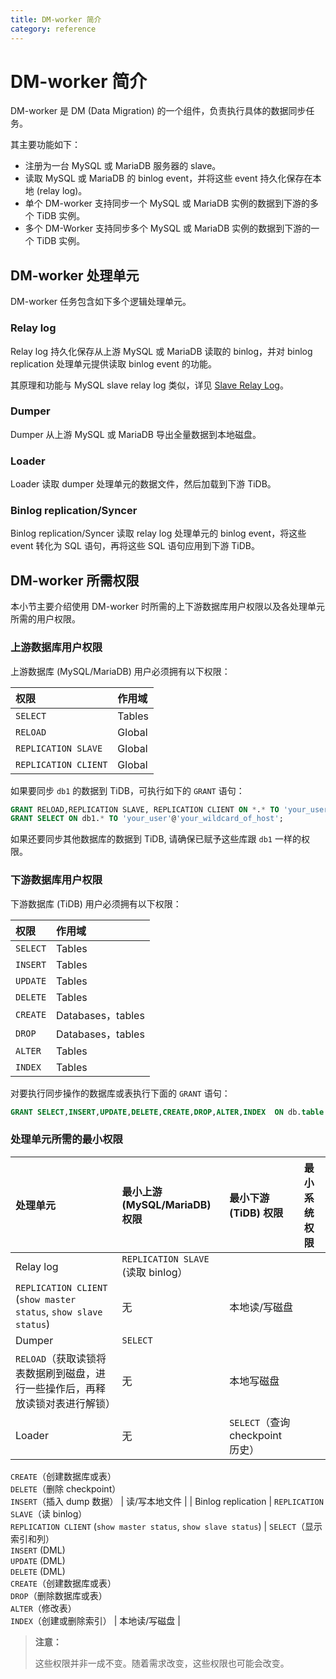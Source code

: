 ```yaml
---
title: DM-worker 简介
category: reference
---
```


# DM-worker 简介

DM-worker 是 DM (Data Migration) 的一个组件，负责执行具体的数据同步任务。

其主要功能如下：

- 注册为一台 MySQL 或 MariaDB 服务器的 slave。
- 读取 MySQL 或 MariaDB 的 binlog event，并将这些 event 持久化保存在本地 (relay log)。
- 单个 DM-worker 支持同步一个 MySQL 或 MariaDB 实例的数据到下游的多个 TiDB 实例。
- 多个 DM-Worker 支持同步多个 MySQL 或 MariaDB 实例的数据到下游的一个 TiDB 实例。

## DM-worker 处理单元

DM-worker 任务包含如下多个逻辑处理单元。

### Relay log

Relay log 持久化保存从上游 MySQL 或 MariaDB 读取的 binlog，并对 binlog replication 处理单元提供读取 binlog event 的功能。

其原理和功能与 MySQL slave relay log 类似，详见 [Slave Relay Log](https://dev.mysql.com/doc/refman/5.7/en/slave-logs-relaylog.html)。

### Dumper

Dumper 从上游 MySQL 或 MariaDB 导出全量数据到本地磁盘。

### Loader

Loader 读取 dumper 处理单元的数据文件，然后加载到下游 TiDB。

### Binlog replication/Syncer

Binlog replication/Syncer 读取 relay log 处理单元的 binlog event，将这些 event 转化为 SQL 语句，再将这些 SQL 语句应用到下游 TiDB。

## DM-worker 所需权限

本小节主要介绍使用 DM-worker 时所需的上下游数据库用户权限以及各处理单元所需的用户权限。

### 上游数据库用户权限

上游数据库 (MySQL/MariaDB) 用户必须拥有以下权限：

| 权限                   | 作用域    |
|:-------------------- |:------ |
| `SELECT`             | Tables |
| `RELOAD`             | Global |
| `REPLICATION SLAVE`  | Global |
| `REPLICATION CLIENT` | Global |


如果要同步 `db1` 的数据到 TiDB，可执行如下的 `GRANT` 语句：

```sql
GRANT RELOAD,REPLICATION SLAVE, REPLICATION CLIENT ON *.* TO 'your_user'@'your_wildcard_of_host'
GRANT SELECT ON db1.* TO 'your_user'@'your_wildcard_of_host';
```

如果还要同步其他数据库的数据到 TiDB, 请确保已赋予这些库跟 `db1` 一样的权限。

### 下游数据库用户权限

下游数据库 (TiDB) 用户必须拥有以下权限：

| 权限       | 作用域              |
|:-------- |:---------------- |
| `SELECT` | Tables           |
| `INSERT` | Tables           |
| `UPDATE` | Tables           |
| `DELETE` | Tables           |
| `CREATE` | Databases，tables |
| `DROP`   | Databases，tables |
| `ALTER`  | Tables           |
| `INDEX`  | Tables           |


对要执行同步操作的数据库或表执行下面的 `GRANT` 语句：

```sql
GRANT SELECT,INSERT,UPDATE,DELETE,CREATE,DROP,ALTER,INDEX  ON db.table TO 'your_user'@'your_wildcard_of_host';
```

### 处理单元所需的最小权限

| 处理单元               | 最小上游 (MySQL/MariaDB) 权限                                                                            | 最小下游 (TiDB) 权限                                                                                                                              | 最小系统权限  |
|:------------------ |:-------------------------------------------------------------------------------------------------- |:------------------------------------------------------------------------------------------------------------------------------------------- |:------- |
| Relay log          | `REPLICATION SLAVE` (读取 binlog）  
`REPLICATION CLIENT` (`show master status`, `show slave status`) | 无                                                                                                                                           | 本地读/写磁盘 |
| Dumper             | `SELECT`  
`RELOAD`（获取读锁将表数据刷到磁盘，进行一些操作后，再释放读锁对表进行解锁）                                              | 无                                                                                                                                           | 本地写磁盘   |
| Loader             | 无                                                                                                  | `SELECT`（查询 checkpoint 历史）  
`CREATE`（创建数据库或表）  
`DELETE`（删除 checkpoint）  
`INSERT`（插入 dump 数据）                                             | 读/写本地文件 |
| Binlog replication | `REPLICATION SLAVE`（读 binlog）  
`REPLICATION CLIENT` (`show master status`, `show slave status`)   | `SELECT`（显示索引和列）  
`INSERT` (DML)  
`UPDATE` (DML)  
`DELETE` (DML)  
`CREATE`（创建数据库或表）  
`DROP`（删除数据库或表）  
`ALTER`（修改表）  
`INDEX`（创建或删除索引） | 本地读/写磁盘 |


> **注意：**
> 
> 这些权限并非一成不变。随着需求改变，这些权限也可能会改变。